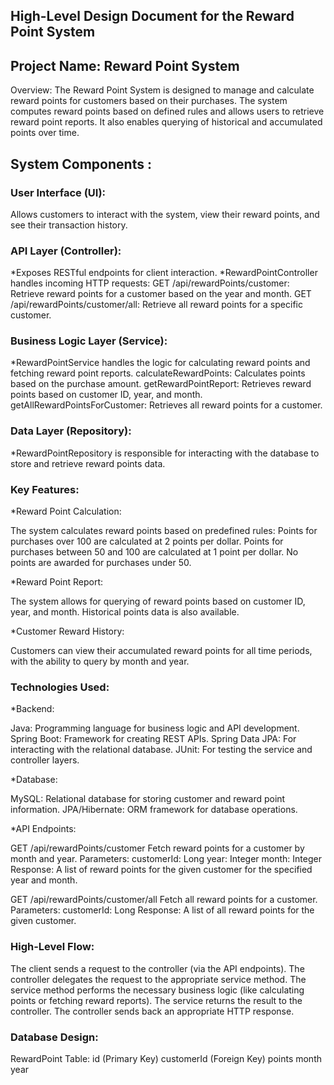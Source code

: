 ## High-Level Design Document for the Reward Point System

## Project Name: Reward Point System

Overview: The Reward Point System is designed to manage and calculate reward points for customers based on their purchases. The system computes reward points based on defined rules and allows users to retrieve reward point reports. It also enables querying of historical and accumulated points over time.


## System Components :

### User Interface (UI): 
   Allows customers to interact with the system, view their reward points, and see their transaction history.

### API Layer (Controller):

*Exposes RESTful endpoints for client interaction.
*RewardPointController handles incoming HTTP requests:
   GET /api/rewardPoints/customer: Retrieve reward points for a customer based on the year and   month.
   GET /api/rewardPoints/customer/all: Retrieve all reward points for a specific customer.
   
### Business Logic Layer (Service):

*RewardPointService handles the logic for calculating reward points and fetching reward point reports.
calculateRewardPoints: Calculates points based on the purchase amount.
getRewardPointReport: Retrieves reward points based on customer ID, year, and month.
getAllRewardPointsForCustomer: Retrieves all reward points for a customer.

### Data Layer (Repository):

*RewardPointRepository is responsible for interacting with the database to store and retrieve reward points data.


### Key Features:

*Reward Point Calculation:

The system calculates reward points based on predefined rules:
Points for purchases over 100 are calculated at 2 points per dollar.
Points for purchases between 50 and 100 are calculated at 1 point per dollar.
No points are awarded for purchases under 50.

*Reward Point Report:

The system allows for querying of reward points based on customer ID, year, and month.
Historical points data is also available.

*Customer Reward History:

Customers can view their accumulated reward points for all time periods, with the ability to query by month and year.


### Technologies Used:

*Backend:

Java: Programming language for business logic and API development.
Spring Boot: Framework for creating REST APIs.
Spring Data JPA: For interacting with the relational database.
JUnit: For testing the service and controller layers.

*Database:

MySQL: Relational database for storing customer and reward point information.
JPA/Hibernate: ORM framework for database operations.

*API Endpoints:

GET /api/rewardPoints/customer
Fetch reward points for a customer by month and year.
Parameters:
customerId: Long
year: Integer
month: Integer
Response: A list of reward points for the given customer for the specified year and month.

GET /api/rewardPoints/customer/all
Fetch all reward points for a customer.
Parameters:
customerId: Long
Response: A list of all reward points for the given customer.

### High-Level Flow:
The client sends a request to the controller (via the API endpoints).
The controller delegates the request to the appropriate service method.
The service method performs the necessary business logic (like calculating points or fetching reward reports).
The service returns the result to the controller.
The controller sends back an appropriate HTTP response.


### Database Design:
RewardPoint Table:
id (Primary Key)
customerId (Foreign Key)
points
month
year